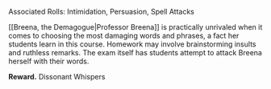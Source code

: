 Associated Rolls: Intimidation, Persuasion, Spell Attacks

[[Breena, the Demagogue|Professor Breena]] is practically unrivaled when it comes to choosing the most damaging words and phrases, a fact her students learn in this course. Homework may involve brainstorming insults and ruthless remarks. The exam itself has students attempt to attack Breena herself with their words.

**Reward.** Dissonant Whispers